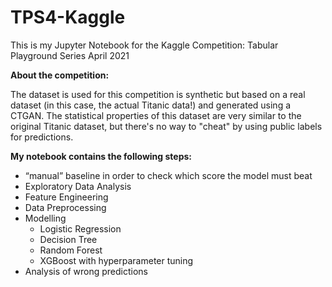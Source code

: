 # TPS4-Kaggle
This is my Jupyter Notebook for the Kaggle Competition: Tabular Playground Series April 2021

<b>About the competition:</b>

The dataset is used for this competition is synthetic but based on a real dataset (in this case, the actual Titanic data!) and generated using a CTGAN. The statistical properties of this dataset are very similar to the original Titanic dataset, but there's no way to "cheat" by using public labels for predictions.

<b>My notebook contains the following steps:</b>
-	“manual” baseline in order to check which score the model must beat
-	Exploratory Data Analysis
-	Feature Engineering
-	Data Preprocessing
-	Modelling
    - Logistic Regression
    - Decision Tree
    - Random Forest
    - XGBoost with hyperparameter tuning
-	Analysis of wrong predictions


